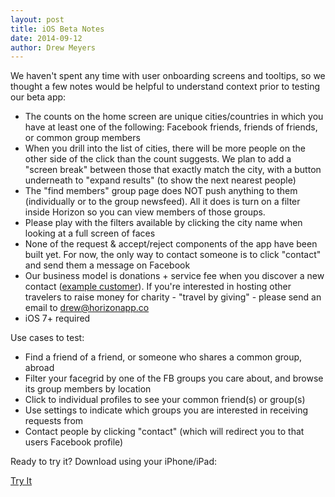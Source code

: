 ```yaml
---
layout: post
title: iOS Beta Notes
date: 2014-09-12
author: Drew Meyers
---
```

We haven't spent any time with user onboarding screens and tooltips, so we thought a few notes would be helpful to understand context prior to testing our beta app:

- The counts on the home screen are unique cities/countries in which you have at least one of the following: Facebook friends, friends of friends, or common group members
- When you drill into the list of cities, there will be more people on the other side of the click than the count suggests. We plan to add a "screen break" between those that exactly match the city, with a button underneath to "expand results" (to show the next nearest people)
- The "find members" group page does NOT push anything to them (individually or to the group newsfeed). All it does is turn on a filter inside Horizon so you can view members of those groups.
- Please play with the filters available by clicking the city name when looking at a full screen of faces
- None of the request & accept/reject components of the app have been built yet. For now, the only way to contact someone is to click "contact" and send them a message on Facebook
- Our business model is donations + service fee when you discover a new contact ([example customer](http://www.horizonapp.co/blog/horizon-first-transaction/)). If you're interested in hosting other travelers to raise money for charity - "travel by giving" - please send an email to drew@horizonapp.co
- iOS 7+ required

Use cases to test:

- Find a friend of a friend, or someone who shares a common group, abroad
- Filter your facegrid by one of the FB groups you care about, and browse its group members by location
- Click to individual profiles to see your common friend(s) or group(s)
- Use settings to indicate which groups you are interested in receiving requests from
- Contact people by clicking "contact" (which will redirect you to that users Facebook profile)

Ready to try it? Download using your iPhone/iPad: 

<a href="http://app.horizonapp.co" class="btn btn--full">Try It</a>